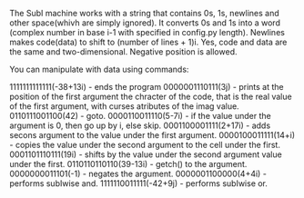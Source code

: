 The SubI machine works with a string that contains 0s, 1s, newlines and other space(whivh are simply ignored).
It converts 0s and 1s into a word (complex number in base i-1 with specified in config.py length).
Newlines makes code(data) to shift to (number of lines + 1)i. Yes, code and data are the same and two-dimensional.
Negative position is allowed.

You can manipulate with data using commands:

1111111111111(-38+13i) - ends the program
0000001110111(3j) - prints at the position of the first argument the chracter of the code, that is the real value of the first argument, with curses atributes of the imag value.
0110111001100(42) - goto.
0000110011110(5-7i) - if the value under the argument is 0, then go up by i, else skip.
0001100001111(2+17i) - adds secons argument to the value under the first argument.
0000100011111(14+i) - copies the value under the second argument to the cell under the first.
0001101110111(19i) - shifts by the value under the second argument value under the first.
0110110110110(39-13i) - getch() to the argument.
0000000011101(-1) - negates the argument.
0000001100000(4+4i) - performs subIwise and.
1111110011111(-42+9j) - performs subIwise or.
